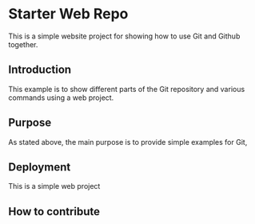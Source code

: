 # Starter Web Repo

This is a simple website project for showing how to use Git and Github together.

## Introduction

This example is to show different parts of the Git repository and various commands using a web project.

## Purpose
As stated above, the main purpose is to provide simple examples for Git,

## Deployment

This is a simple web project

## How to contribute